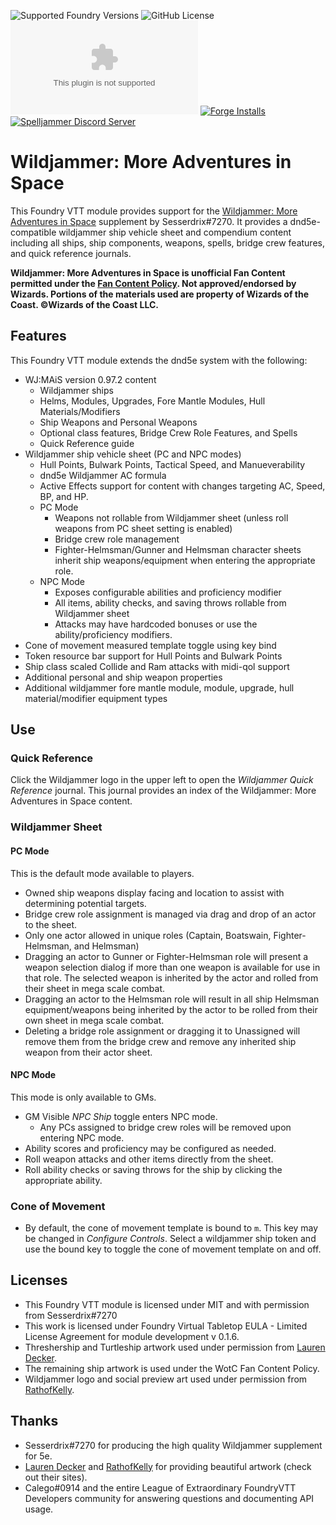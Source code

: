 ![Supported Foundry Versions](https://img.shields.io/endpoint?url=https://foundryshields.com/version?url=https://github.com/surged20/wjmais/releases/latest/download/module.json)
![GitHub License](https://img.shields.io/github/license/surged20/wjmais)
![Latest Release Download Count](https://img.shields.io/github/downloads/surged20/wjmais/latest/module.zip)
[![Forge Installs](https://img.shields.io/badge/dynamic/json?label=Forge%20Installs&query=package.installs&suffix=%&url=https://forge-vtt.com/api/bazaar/package/wjmais&colorB=brightgreen)](https://forge-vtt.com/)
[![Spelljammer Discord Server](https://img.shields.io/badge/-Discord-%232c2f33?style=flat-square&logo=discord)](https://discord.gg/TAsaxnm6Vx)

# Wildjammer: More Adventures in Space

This Foundry VTT module provides support for the
[Wildjammer: More Adventures in Space](https://www.dropbox.com/sh/3c88jrhy1t7gyql/AACS63QaKFCCrBn_-cxRVHBda)
supplement by Sesserdrix#7270. It provides a dnd5e-compatible wildjammer ship vehicle sheet and compendium content including all ships, ship components, weapons, spells, bridge crew features, and quick reference journals.

**Wildjammer: More Adventures in Space is unofficial Fan Content permitted under the [Fan Content Policy](https://company.wizards.com/en/legal/fancontentpolicy). Not approved/endorsed by Wizards. Portions of the materials used are property of Wizards of the Coast. ©Wizards of the Coast LLC.**

## Features

This Foundry VTT module extends the dnd5e system with the following:
- WJ:MAiS version 0.97.2 content
  - Wildjammer ships
  - Helms, Modules, Upgrades, Fore Mantle Modules, Hull Materials/Modifiers
  - Ship Weapons and Personal Weapons
  - Optional class features, Bridge Crew Role Features, and Spells
  - Quick Reference guide
- Wildjammer ship vehicle sheet (PC and NPC modes)
  - Hull Points, Bulwark Points, Tactical Speed, and Manueverability
  - dnd5e Wildjammer AC formula
  - Active Effects support for content with changes targeting AC, Speed, BP, and HP.
  - PC Mode
    - Weapons not rollable from Wildjammer sheet (unless roll weapons from PC sheet setting is enabled)
    - Bridge crew role management
    - Fighter-Helmsman/Gunner and Helmsman character sheets inherit ship weapons/equipment when entering the appropriate role.
  - NPC Mode
    - Exposes configurable abilities and proficiency modifier
    - All items, ability checks, and saving throws rollable from Wildjammer sheet
    - Attacks may have hardcoded bonuses or use the ability/proficiency modifiers.
- Cone of movement measured template toggle using key bind
- Token resource bar support for Hull Points and Bulwark Points
- Ship class scaled Collide and Ram attacks with midi-qol support
- Additional personal and ship weapon properties
- Additional wildjammer fore mantle module, module, upgrade, hull material/modifier equipment types

## Use

### Quick Reference

Click the Wildjammer logo in the upper left to open the *Wildjammer Quick Reference* journal. This journal provides an index of the Wildjammer: More Adventures in Space content.

### Wildjammer Sheet

#### PC Mode

This is the default mode available to players.

- Owned ship weapons display facing and location to assist with determining potential targets.
- Bridge crew role assignment is managed via drag and drop of an actor to the sheet.
- Only one actor allowed in unique roles (Captain, Boatswain, Fighter-Helmsman, and Helmsman)
- Dragging an actor to Gunner or Fighter-Helmsman role will present a weapon selection dialog if more than one weapon is available for use in that role. The selected weapon is inherited by the actor and rolled from their sheet in mega scale combat.
- Dragging an actor to the Helmsman role will result in all ship Helmsman equipment/weapons being inherited by the actor to be rolled from their own sheet in mega scale combat.
- Deleting a bridge role assignment or dragging it to Unassigned will remove them from the bridge crew and remove any inherited ship weapon from their actor sheet.

#### NPC Mode

This mode is only available to GMs.

- GM Visible *NPC Ship* toggle enters NPC mode.
  - Any PCs assigned to bridge crew roles will be removed upon entering NPC mode.
- Ability scores and proficiency may be configured as needed.
- Roll weapon attacks and other items directly from the sheet.
- Roll ability checks or saving throws for the ship by clicking the appropriate ability.

### Cone of Movement

- By default, the cone of movement template is bound to `m`. This key may be changed in *Configure Controls*. Select a wildjammer ship token and use the bound key to toggle the cone of movement template on and off.

## Licenses

- This Foundry VTT module is licensed under MIT and with permission from Sesserdrix#7270
- This work is licensed under Foundry Virtual Tabletop EULA - Limited License Agreement for module development v 0.1.6.
- Threshership and Turtleship artwork used under permission from [Lauren Decker](http://www.instagram.com/1d10art).
- The remaining ship artwork is used under the WotC Fan Content Policy.
- Wildjammer logo and social preview art used under permission from [RathofKelly](https://www.instagram.com/rathofkelly).

## Thanks

- Sesserdrix#7270 for producing the high quality Wildjammer supplement for 5e.
- [Lauren Decker](http://www.instagram.com/1d10art) and [RathofKelly](https://www.instagram.com/rathofkelly) for providing beautiful artwork (check out their sites).
- Calego#0914 and the entire League of Extraordinary FoundryVTT Developers community for answering questions and documenting API usage.
